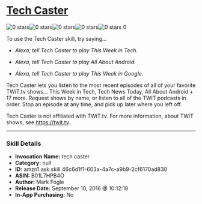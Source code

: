 # [Tech Caster](http://alexa.amazon.com/#skills/amzn1.ask.skill.46c6d1f1-603a-4a7c-a9b9-2cf6170ad830)
![0 stars](../../images/ic_star_border_black_18dp_1x.png)![0 stars](../../images/ic_star_border_black_18dp_1x.png)![0 stars](../../images/ic_star_border_black_18dp_1x.png)![0 stars](../../images/ic_star_border_black_18dp_1x.png)![0 stars](../../images/ic_star_border_black_18dp_1x.png) 0

To use the Tech Caster skill, try saying...

* *Alexa, tell Tech Caster to play This Week in Tech.*

* *Alexa, tell Tech Caster to play All About Android.*

* *Alexa, tell Tech Caster to play This Week in Google.*

Tech Caster lets you listen to the most recent episodes of all of your favorite TWiT.tv shows... This Week in Tech, Tech News Today, All About Android + 17 more. Request shows by name, or listen to all of the TWiT podcasts in order. Stop an episode at any time, and pick up later where you left off.

Tech Caster is not  affiliated with TWiT.tv.  For more information, about TWiT shows, see https://twit.tv.

***

### Skill Details

* **Invocation Name:** tech caster
* **Category:** null
* **ID:** amzn1.ask.skill.46c6d1f1-603a-4a7c-a9b9-2cf6170ad830
* **ASIN:** B01L7HPB4O
* **Author:** Mark Fogle
* **Release Date:** September 10, 2016 @ 10:12:18
* **In-App Purchasing:** No
